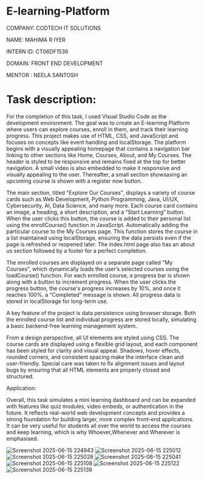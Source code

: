 # E-learning-Platform

COMPANY: CODTECH IT SOLUTIONS

NAME: MAHIMA R IYER

INTERN ID: CT06DF1536

DOMAIN: FRONT END DEVELOPMENT

MENTOR : NEELA SANTOSH

# Task description:

For the completion of this task, I used Visual Studio Code as the development environment. The goal was to create an E-learning Platform where users can explore courses, enroll in them, and track their learning progress. This project makes use of HTML, CSS, and JavaScript and focuses on concepts like event handling and localStorage.
The platform begins with a visually appealing homepage that contains a navigation bar linking to other sections like Home, Courses, About, and My Courses. The header is styled to be responsive and remains fixed at the top for better navigation. A small video is also embedded to make it responsive and visually appealing to the user. Thereafter, a small section showsasing an upcoming course is shown with a register now button.

The main section, titled "Explore Our Courses", displays a variety of course cards such as Web Development, Python Programming, Java, UI/UX, Cybersecurity, AI, Data Science, and many more.
Each course card contains an image, a heading, a short description, and a “Start Learning” button. When the user clicks this button, the course is added to their personal list using the enrollCourse() function in JavaScript. Automatically adding the particular course to the My Courses page. This function stores the course in a list maintained using localStorage, ensuring the data persists even if the page is refreshed or reopened later. The index.html page also has an about us section followed by a footer for a perfect completion.

The enrolled courses are displayed on a separate page called "My Courses", which dynamically loads the user’s selected courses using the loadCourse() function. For each enrolled course, a progress bar is shown along with a button to increment progress. When the user clicks the progress button, the course's progress increases by 10%, and once it reaches 100%, a “Completed” message is shown. All progress data is stored in localStorage for long-term use.

A key feature of the project is data persistence using browser storage. Both the enrolled course list and individual progress are stored locally, simulating a basic backend-free learning management system.

From a design perspective, all UI elements are styled using CSS. The course cards are displayed using a flexible grid layout, and each component has been styled for clarity and visual appeal. Shadows, hover effects, rounded corners, and consistent spacing make the interface clean and user-friendly. Special care was taken to fix alignment issues and layout bugs by ensuring that all HTML elements are properly closed and structured.

Application:

Overall, this task simulates a mini learning dashboard and can be expanded with features like quiz modules, video embeds, or authentication in the future. It reflects real-world web development concepts and provides a strong foundation for building larger, more complex front-end applications. It can be very useful for students all over the world to access the courses and keep learning, which is why Whoever,Whenever and Wherever is emphasised. 

![Screenshot 2025-06-15 224943](https://github.com/user-attachments/assets/6b5f72c3-2f9e-40f4-bfd3-72e08508e25a)
![Screenshot 2025-06-15 225012](https://github.com/user-attachments/assets/6bf73642-fe4c-4846-8c24-4cc74a65c81a)
![Screenshot 2025-06-15 225028](https://github.com/user-attachments/assets/23ea08e1-5a10-4caf-9972-302e8e53e769)
![Screenshot 2025-06-15 225041](https://github.com/user-attachments/assets/aeec906a-2d8c-454e-a1a4-e95d435a4aa4)
![Screenshot 2025-06-15 225108](https://github.com/user-attachments/assets/4eb96347-2b1a-421a-aedd-60e7425477e5)
![Screenshot 2025-06-15 225122](https://github.com/user-attachments/assets/6aa3d7c1-2302-4a00-bba5-d329fee32263)
![Screenshot 2025-06-15 225138](https://github.com/user-attachments/assets/f07f0761-18d8-4148-a4c6-3b389d5f2621)
